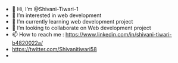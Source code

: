 - 👋 Hi, I’m @Shivani-Tiwari-1
- 👀 I’m interested in web development
- 🌱 I’m currently learning web development project
- 💞️ I’m looking to collaborate on Web development project
- 📫 How to reach me : https://www.linkedin.com/in/shivani-tiwari-b4820022a/
- https://twitter.com/Shivanitiwari58
- 
